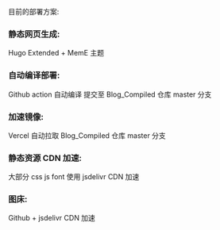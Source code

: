 目前的部署方案:

### 静态网页生成: 

Hugo Extended + MemE 主题

### 自动编译部署:

Github action  自动编译 提交至 Blog_Compiled 仓库 master 分支

###  加速镜像:

Vercel 自动拉取 Blog_Compiled 仓库 master 分支

### 静态资源 CDN 加速:

大部分 css js font 使用 jsdelivr CDN 加速

### 图床:

Github + jsdelivr CDN 加速